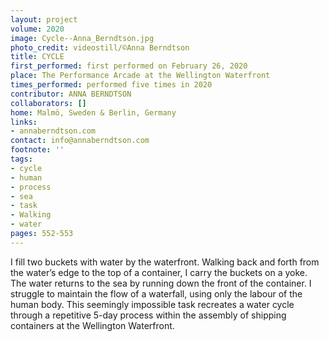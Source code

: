```yaml
---
layout: project
volume: 2020
image: Cycle--Anna_Berndtson.jpg
photo_credit: videostill/©Anna Berndtson
title: CYCLE
first_performed: first performed on February 26, 2020
place: The Performance Arcade at the Wellington Waterfront
times_performed: performed five times in 2020
contributor: ANNA BERNDTSON
collaborators: []
home: Malmö, Sweden & Berlin, Germany
links:
- annaberndtson.com
contact: info@annaberndtson.com
footnote: ''
tags:
- cycle
- human
- process
- sea
- task
- Walking
- water
pages: 552-553
---
```



I fill two buckets with water by the waterfront. Walking back and forth from the water’s edge to the top of a container, I carry the buckets on a yoke. The water returns to the sea by running down the front of the container. I struggle to maintain the flow of a waterfall, using only the labour of the human body. This seemingly impossible task recreates a water cycle through a repetitive 5-day process within the assembly of shipping containers at the Wellington Waterfront.
